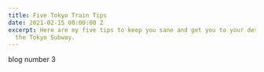 ```yaml
---
title: Five Tokyo Train Tips
date: 2021-02-15 00:00:00 Z
excerpt: Here are my five tips to keep you sane and get you to your destination on
  the Tokyo Subway.
---
```


blog number 3
